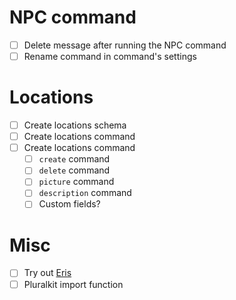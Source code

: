 # NPC command
- [ ] Delete message after running the NPC command
- [ ] Rename command in command's settings

# Locations
- [ ] Create locations schema
- [ ] Create locations command
- [ ] Create locations command
  - [ ] `create` command
  - [ ] `delete` command
  - [ ] `picture` command
  - [ ] `description` command
  - [ ] Custom fields?

# Misc
- [ ] Try out [Eris](https://abal.moe/Eris/)
- [ ] Pluralkit import function
